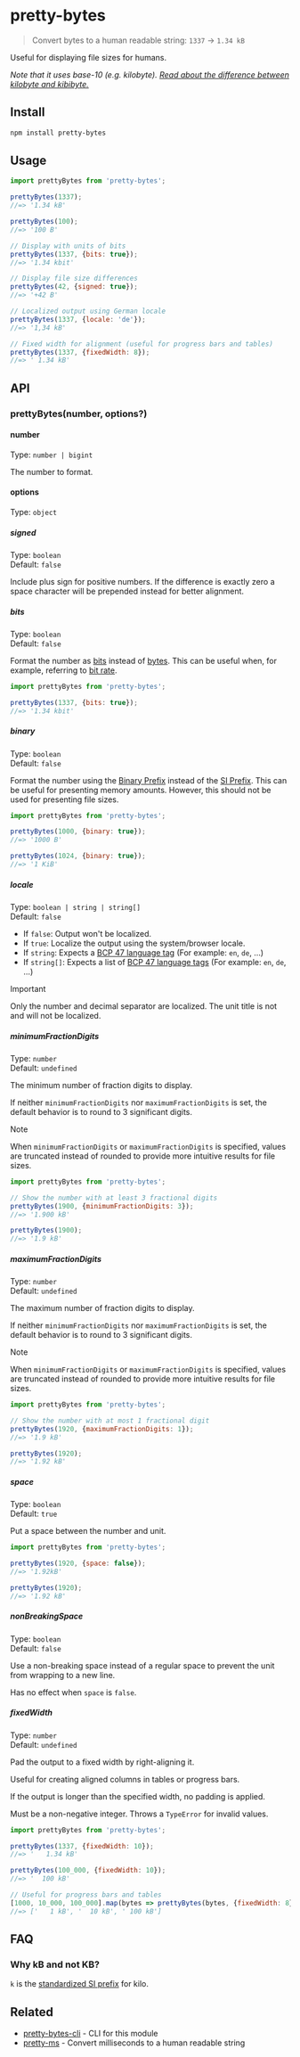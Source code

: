 # pretty-bytes

> Convert bytes to a human readable string: `1337` → `1.34 kB`

Useful for displaying file sizes for humans.

*Note that it uses base-10 (e.g. kilobyte).
[Read about the difference between kilobyte and kibibyte.](https://web.archive.org/web/20150324153922/https://pacoup.com/2009/05/26/kb-kb-kib-whats-up-with-that/)*

## Install

```sh
npm install pretty-bytes
```

## Usage

```js
import prettyBytes from 'pretty-bytes';

prettyBytes(1337);
//=> '1.34 kB'

prettyBytes(100);
//=> '100 B'

// Display with units of bits
prettyBytes(1337, {bits: true});
//=> '1.34 kbit'

// Display file size differences
prettyBytes(42, {signed: true});
//=> '+42 B'

// Localized output using German locale
prettyBytes(1337, {locale: 'de'});
//=> '1,34 kB'

// Fixed width for alignment (useful for progress bars and tables)
prettyBytes(1337, {fixedWidth: 8});
//=> ' 1.34 kB'
```

## API

### prettyBytes(number, options?)

#### number

Type: `number | bigint`

The number to format.

#### options

Type: `object`

##### signed

Type: `boolean`\
Default: `false`

Include plus sign for positive numbers. If the difference is exactly zero a space character will be prepended instead for better alignment.

##### bits

Type: `boolean`\
Default: `false`

Format the number as [bits](https://en.wikipedia.org/wiki/Bit) instead of [bytes](https://en.wikipedia.org/wiki/Byte). This can be useful when, for example, referring to [bit rate](https://en.wikipedia.org/wiki/Bit_rate).

```js
import prettyBytes from 'pretty-bytes';

prettyBytes(1337, {bits: true});
//=> '1.34 kbit'
```

##### binary

Type: `boolean`\
Default: `false`

Format the number using the [Binary Prefix](https://en.wikipedia.org/wiki/Binary_prefix) instead of the [SI Prefix](https://en.wikipedia.org/wiki/SI_prefix). This can be useful for presenting memory amounts. However, this should not be used for presenting file sizes.

```js
import prettyBytes from 'pretty-bytes';

prettyBytes(1000, {binary: true});
//=> '1000 B'

prettyBytes(1024, {binary: true});
//=> '1 KiB'
```

##### locale

Type: `boolean | string | string[]`\
Default: `false`

- If `false`: Output won't be localized.
- If `true`: Localize the output using the system/browser locale.
- If `string`: Expects a [BCP 47 language tag](https://en.wikipedia.org/wiki/IETF_language_tag) (For example: `en`, `de`, …)
- If `string[]`: Expects a list of [BCP 47 language tags](https://en.wikipedia.org/wiki/IETF_language_tag) (For example: `en`, `de`, …)

> [!IMPORTANT]
> Only the number and decimal separator are localized. The unit title is not and will not be localized.

##### minimumFractionDigits

Type: `number`\
Default: `undefined`

The minimum number of fraction digits to display.

If neither `minimumFractionDigits` nor `maximumFractionDigits` is set, the default behavior is to round to 3 significant digits.

> [!NOTE]
> When `minimumFractionDigits` or `maximumFractionDigits` is specified, values are truncated instead of rounded to provide more intuitive results for file sizes.

```js
import prettyBytes from 'pretty-bytes';

// Show the number with at least 3 fractional digits
prettyBytes(1900, {minimumFractionDigits: 3});
//=> '1.900 kB'

prettyBytes(1900);
//=> '1.9 kB'
```

##### maximumFractionDigits

Type: `number`\
Default: `undefined`

The maximum number of fraction digits to display.

If neither `minimumFractionDigits` nor `maximumFractionDigits` is set, the default behavior is to round to 3 significant digits.

> [!NOTE]
> When `minimumFractionDigits` or `maximumFractionDigits` is specified, values are truncated instead of rounded to provide more intuitive results for file sizes.

```js
import prettyBytes from 'pretty-bytes';

// Show the number with at most 1 fractional digit
prettyBytes(1920, {maximumFractionDigits: 1});
//=> '1.9 kB'

prettyBytes(1920);
//=> '1.92 kB'
```

##### space

Type: `boolean`\
Default: `true`

Put a space between the number and unit.

```js
import prettyBytes from 'pretty-bytes';

prettyBytes(1920, {space: false});
//=> '1.92kB'

prettyBytes(1920);
//=> '1.92 kB'
```

##### nonBreakingSpace

Type: `boolean`\
Default: `false`

Use a non-breaking space instead of a regular space to prevent the unit from wrapping to a new line.

Has no effect when `space` is `false`.

##### fixedWidth

Type: `number`\
Default: `undefined`

Pad the output to a fixed width by right-aligning it.

Useful for creating aligned columns in tables or progress bars.

If the output is longer than the specified width, no padding is applied.

Must be a non-negative integer. Throws a `TypeError` for invalid values.

```js
import prettyBytes from 'pretty-bytes';

prettyBytes(1337, {fixedWidth: 10});
//=> '   1.34 kB'

prettyBytes(100_000, {fixedWidth: 10});
//=> '  100 kB'

// Useful for progress bars and tables
[1000, 10_000, 100_000].map(bytes => prettyBytes(bytes, {fixedWidth: 8}));
//=> ['   1 kB', '  10 kB', ' 100 kB']
```

## FAQ

### Why kB and not KB?

`k` is the [standardized SI prefix](https://en.wikipedia.org/wiki/Metric_prefix) for kilo.

## Related

- [pretty-bytes-cli](https://github.com/sindresorhus/pretty-bytes-cli) - CLI for this module
- [pretty-ms](https://github.com/sindresorhus/pretty-ms) - Convert milliseconds to a human readable string
